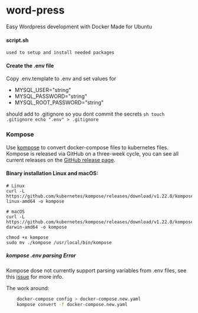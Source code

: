 # word-press
Easy Wordpress development with Docker
Made for Ubuntu

#### script.sh
    used to setup and install needed packages

#### Create the .env file
Copy .env.template to .env and set values for
- MYSQL_USER="string"
- MYSQL_PASSWORD="string"
- MYSQL_ROOT_PASSWORD="string"

 should add to .gitignore so you dont commit the secrets 
``sh
touch .gitignore
echo ".env" > .gitignore
``



### Kompose

Use [kompose](https://github.com/kubernetes/kompose) to convert docker-compose files to kubernetes files. 
Kompose is released via GitHub on a three-week cycle, you can see all current releases on the [GitHub release page](https://github.com/kubernetes/kompose/releases).

#### Binary installation Linux and macOS:
    # Linux
    curl -L https://github.com/kubernetes/kompose/releases/download/v1.22.0/kompose-linux-amd64 -o kompose
    
    # macOS
    curl -L https://github.com/kubernetes/kompose/releases/download/v1.22.0/kompose-darwin-amd64 -o kompose
    
    chmod +x kompose
    sudo mv ./kompose /usr/local/bin/kompose


##### kompose .env parsing Error

Kompose dose not currently support parsing variables from .env files, see this [issue](https://github.com/kubernetes/kompose/issues/1289) for more info.

The work around:
```sh
    docker-compose config > docker-compose.new.yaml
    kompose convert -f docker-compose.new.yaml
```
